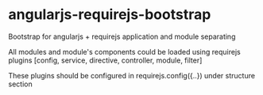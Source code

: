 angularjs-requirejs-bootstrap
=============================

Bootstrap for angularjs + requirejs application and module separating


All modules and module's components could be loaded using requirejs 
plugins [config, service, directive, controller, module, filter]

These plugins should be configured in requirejs.config({..}) under structure section


